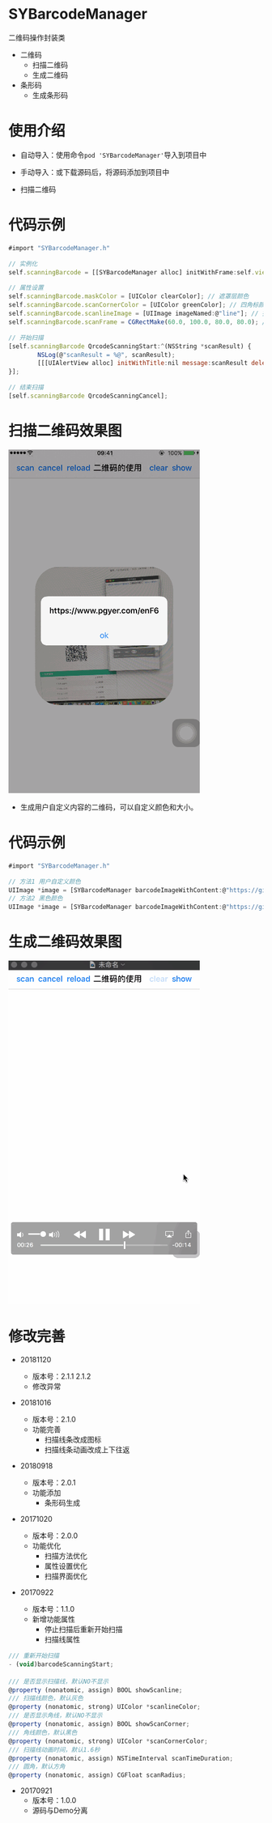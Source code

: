 # SYBarcodeManager
二维码操作封装类
* 二维码
  * 扫描二维码
  * 生成二维码
* 条形码
  * 生成条形码


# 使用介绍
* 自动导入：使用命令`pod 'SYBarcodeManager'`导入到项目中
* 手动导入：或下载源码后，将源码添加到项目中


* 扫描二维码
# 代码示例
~~~ javascript
#import "SYBarcodeManager.h"
~~~

~~~ javascript
// 实例化
self.scanningBarcode = [[SYBarcodeManager alloc] initWithFrame:self.view.bounds view:self.view];
~~~ 

~~~ javascript
// 属性设置
self.scanningBarcode.maskColor = [UIColor clearColor]; // 遮罩层颜色
self.scanningBarcode.scanCornerColor = [UIColor greenColor]; // 四角标颜色
self.scanningBarcode.scanlineImage = [UIImage imageNamed:@"line"]; // 扫描线图标
self.scanningBarcode.scanFrame = CGRectMake(60.0, 100.0, 80.0, 80.0); // 扫描识别区域
~~~ 

~~~ javascript
// 开始扫描
[self.scanningBarcode QrcodeScanningStart:^(NSString *scanResult) {
        NSLog(@"scanResult = %@", scanResult);
        [[[UIAlertView alloc] initWithTitle:nil message:scanResult delegate:nil cancelButtonTitle:nil otherButtonTitles:@"ok", nil] show];
}];
~~~ 

~~~ javascript
// 结束扫描
[self.scanningBarcode QrcodeScanningCancel];
~~~

# 扫描二维码效果图

![codeScan.gif](./images/codeScan.gif) 


* 生成用户自定义内容的二维码，可以自定义颜色和大小。

# 代码示例
~~~ javascript
#import "SYBarcodeManager.h"
~~~

~~~ javascript
// 方法1 用户自定义颜色
UIImage *image = [SYBarcodeManager barcodeImageWithContent:@"https://github.com/potato512/BarcodeManager" size:200.0 colorRed:10.0 colorGreen:100.0 colorBlue:50.0];
// 方法2 黑色颜色
UIImage *image = [SYBarcodeManager barcodeImageWithContent:@"https://github.com/potato512/BarcodeManager" size:200.0];
~~~

# 生成二维码效果图

![codeSave.gif](./images/codeSave.gif) 


# 修改完善
* 20181120
  * 版本号：2.1.1 2.1.2
  * 修改异常

* 20181016
  * 版本号：2.1.0
  * 功能完善
    * 扫描线条改成图标
    * 扫描线条动画改成上下往返
    
* 20180918
  * 版本号：2.0.1
  * 功能添加
    * 条形码生成
    
* 20171020
  * 版本号：2.0.0
  * 功能优化
    * 扫描方法优化
    * 属性设置优化
    * 扫描界面优化

* 20170922
  * 版本号：1.1.0
  * 新增功能属性
    * 停止扫描后重新开始扫描
    * 扫描线属性

~~~ javascript
/// 重新开始扫描
- (void)barcodeScanningStart;

/// 是否显示扫描线，默认NO不显示
@property (nonatomic, assign) BOOL showScanline;
/// 扫描线颜色，默认灰色
@property (nonatomic, strong) UIColor *scanlineColor;
/// 是否显示角线，默认NO不显示
@property (nonatomic, assign) BOOL showScanCorner;
/// 角线颜色，默认黑色
@property (nonatomic, strong) UIColor *scanCornerColor;
/// 扫描线动画时间，默认1.6秒
@property (nonatomic, assign) NSTimeInterval scanTimeDuration;
/// 圆角，默认方角
@property (nonatomic, assign) CGFloat scanRadius;

~~~

* 20170921
  * 版本号：1.0.0
  * 源码与Demo分离



